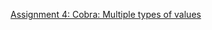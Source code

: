 [Assignment 4: Cobra: Multiple types of values](https://course.ccs.neu.edu/cs4410sp21/hw_cobra_assignment.html)
